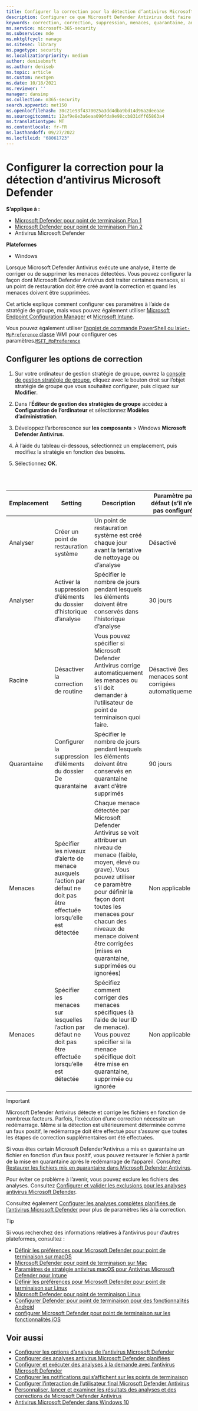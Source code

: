 ```yaml
---
title: Configurer la correction pour la détection d’antivirus Microsoft Defender
description: Configurer ce que Microsoft Defender Antivirus doit faire lorsqu’il détecte une menace et la durée pendant laquelle les fichiers mis en quarantaine doivent être conservés dans le dossier de quarantaine
keywords: correction, correction, suppression, menaces, quarantaine, analyse, restauration
ms.service: microsoft-365-security
ms.subservice: mde
ms.mktglfcycl: manage
ms.sitesec: library
ms.pagetype: security
ms.localizationpriority: medium
author: denisebmsft
ms.author: deniseb
ms.topic: article
ms.custom: nextgen
ms.date: 10/18/2021
ms.reviewer: ''
manager: dansimp
ms.collection: m365-security
search.appverid: met150
ms.openlocfilehash: 30c21e93f4370025a3dd4dba9bd14d96a2deeaae
ms.sourcegitcommit: 12af9e8e3a6eaa090fda9e98ccb831dff65863a4
ms.translationtype: MT
ms.contentlocale: fr-FR
ms.lasthandoff: 09/27/2022
ms.locfileid: "68061723"
---
```

# <a name="configure-remediation-for-microsoft-defender-antivirus-detections"></a>Configurer la correction pour la détection d’antivirus Microsoft Defender


**S’applique à :**

- [Microsoft Defender pour point de terminaison Plan 1](https://go.microsoft.com/fwlink/p/?linkid=2154037)
- [Microsoft Defender pour point de terminaison Plan 2](https://go.microsoft.com/fwlink/p/?linkid=2154037)
- Antivirus Microsoft Defender

**Plateformes**
- Windows

Lorsque Microsoft Defender Antivirus exécute une analyse, il tente de corriger ou de supprimer les menaces détectées. Vous pouvez configurer la façon dont Microsoft Defender Antivirus doit traiter certaines menaces, si un point de restauration doit être créé avant la correction et quand les menaces doivent être supprimées.

Cet article explique comment configurer ces paramètres à l’aide de stratégie de groupe, mais vous pouvez également utiliser [Microsoft Endpoint Configuration Manager](/configmgr/protect/deploy-use/endpoint-antimalware-policies#threat-overrides-settings) et [Microsoft Intune](/intune/device-restrictions-configure).

Vous pouvez également utiliser [l’applet de commande PowerShell ou la`Set-MpPreference` classe](/powershell/module/defender/set-mppreference) WMI pour configurer ces paramètres.[`MSFT_MpPreference`](/previous-versions/windows/desktop/defender/windows-defender-wmiv2-apis-portal)

## <a name="configure-remediation-options"></a>Configurer les options de correction

1. Sur votre ordinateur de gestion stratégie de groupe, ouvrez la [console de gestion stratégie de groupe](/previous-versions/windows/it-pro/windows-server-2008-R2-and-2008/cc731212(v=ws.11)), cliquez avec le bouton droit sur l’objet stratégie de groupe que vous souhaitez configurer, puis cliquez sur **Modifier**.

2. Dans l’**Éditeur de gestion des stratégies de groupe** accédez à **Configuration de l’ordinateur** et sélectionnez **Modèles d’administration**.

3. Développez l’arborescence sur **les composants** \> Windows **Microsoft Defender Antivirus**.

4. À l’aide du tableau ci-dessous, sélectionnez un emplacement, puis modifiez la stratégie en fonction des besoins.

5. Sélectionnez **OK**.

<br/><br/>

|Emplacement|Setting|Description|Paramètre par défaut (s’il n’est pas configuré)|
|---|---|---|---|
|Analyser|Créer un point de restauration système|Un point de restauration système est créé chaque jour avant la tentative de nettoyage ou d’analyse|Désactivé|
|Analyser|Activer la suppression d’éléments du dossier d’historique d’analyse|Spécifier le nombre de jours pendant lesquels les éléments doivent être conservés dans l’historique d’analyse|30 jours|
|Racine|Désactiver la correction de routine|Vous pouvez spécifier si Microsoft Defender Antivirus corrige automatiquement les menaces ou s’il doit demander à l’utilisateur de point de terminaison quoi faire.|Désactivé (les menaces sont corrigées automatiquement)|
|Quarantaine|Configurer la suppression d’éléments du dossier De quarantaine|Spécifier le nombre de jours pendant lesquels les éléments doivent être conservés en quarantaine avant d’être supprimés|90 jours|
|Menaces|Spécifier les niveaux d’alerte de menace auxquels l’action par défaut ne doit pas être effectuée lorsqu’elle est détectée|Chaque menace détectée par Microsoft Defender Antivirus se voit attribuer un niveau de menace (faible, moyen, élevé ou grave). Vous pouvez utiliser ce paramètre pour définir la façon dont toutes les menaces pour chacun des niveaux de menace doivent être corrigées (mises en quarantaine, supprimées ou ignorées)|Non applicable|
|Menaces|Spécifier les menaces sur lesquelles l’action par défaut ne doit pas être effectuée lorsqu’elle est détectée|Spécifiez comment corriger des menaces spécifiques (à l’aide de leur ID de menace). Vous pouvez spécifier si la menace spécifique doit être mise en quarantaine, supprimée ou ignorée|Non applicable|

> [!IMPORTANT]
> Microsoft Defender Antivirus détecte et corrige les fichiers en fonction de nombreux facteurs. Parfois, l’exécution d’une correction nécessite un redémarrage. Même si la détection est ultérieurement déterminée comme un faux positif, le redémarrage doit être effectué pour s’assurer que toutes les étapes de correction supplémentaires ont été effectuées.
>
> Si vous êtes certain Microsoft Defender’Antivirus a mis en quarantaine un fichier en fonction d’un faux positif, vous pouvez restaurer le fichier à partir de la mise en quarantaine après le redémarrage de l’appareil. Consultez [Restaurer les fichiers mis en quarantaine dans Microsoft Defender Antivirus](restore-quarantined-files-microsoft-defender-antivirus.md).
>
> Pour éviter ce problème à l’avenir, vous pouvez exclure les fichiers des analyses. Consultez [Configurer et valider les exclusions pour les analyses antivirus Microsoft Defender](configure-exclusions-microsoft-defender-antivirus.md).

Consultez également [Configurer les analyses complètes planifiées de l’antivirus Microsoft Defender](scheduled-catch-up-scans-microsoft-defender-antivirus.md#remed) pour plus de paramètres liés à la correction.

> [!TIP]
> Si vous recherchez des informations relatives à l’antivirus pour d’autres plateformes, consultez :
> - [Définir les préférences pour Microsoft Defender pour point de terminaison sur macOS](mac-preferences.md)
> - [Microsoft Defender pour point de terminaison sur Mac](microsoft-defender-endpoint-mac.md)
> - [Paramètres de stratégie antivirus macOS pour Antivirus Microsoft Defender pour Intune](/mem/intune/protect/antivirus-microsoft-defender-settings-macos)
> - [Définir les préférences pour Microsoft Defender pour point de terminaison sur Linux](linux-preferences.md)
> - [Microsoft Defender pour point de terminaison Linux](microsoft-defender-endpoint-linux.md)
> - [Configurer Defender pour point de terminaison pour des fonctionnalités Android](android-configure.md)
> - [configurer Microsoft Defender pour point de terminaison sur les fonctionnalités iOS](ios-configure-features.md)

## <a name="see-also"></a>Voir aussi

- [Configurer les options d’analyse de l’antivirus Microsoft Defender](configure-advanced-scan-types-microsoft-defender-antivirus.md)
- [Configurer des analyses antivirus Microsoft Defender planifiées](scheduled-catch-up-scans-microsoft-defender-antivirus.md)
- [Configurer et exécuter des analyses à la demande avec l’antivirus Microsoft Defender](run-scan-microsoft-defender-antivirus.md)
- [Configurer les notifications qui s’affichent sur les points de terminaison](configure-notifications-microsoft-defender-antivirus.md)
- [Configurer l’interaction de l’utilisateur final Microsoft Defender Antivirus](configure-end-user-interaction-microsoft-defender-antivirus.md)
- [Personnaliser, lancer et examiner les résultats des analyses et des corrections de Microsoft Defender Antivirus](customize-run-review-remediate-scans-microsoft-defender-antivirus.md)
- [Antivirus Microsoft Defender dans Windows 10](microsoft-defender-antivirus-in-windows-10.md)
